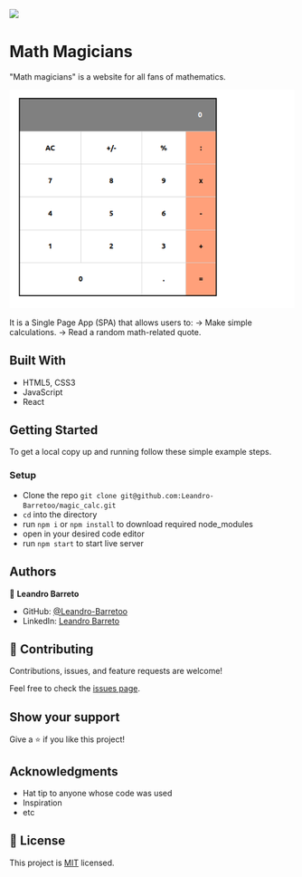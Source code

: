 ![](https://img.shields.io/badge/Microverse-blueviolet)

# Math Magicians

"Math magicians" is a website for all fans of mathematics.

![screenshot](./assets/calcphoto.png)

It is a Single Page App (SPA) that allows users to:
    -> Make simple calculations.
    -> Read a random math-related quote.

## Built With

- HTML5, CSS3
- JavaScript
- React

## Getting Started

To get a local copy up and running follow these simple example steps.

### Setup

- Clone the repo `git clone git@github.com:Leandro-Barretoo/magic_calc.git`
- `cd` into the directory
- run `npm i` or `npm install` to download required node_modules
- open in your desired code editor
- run `npm start` to start live server

## Authors

👤 **Leandro Barreto**

- GitHub: [@Leandro-Barretoo](https://github.com/Leandro-Barretoo)
- LinkedIn: [Leandro Barreto](https://linkedin.com/in/leandroobarreto/)

## 🤝 Contributing

Contributions, issues, and feature requests are welcome!

Feel free to check the [issues page](../../issues/).

## Show your support

Give a ⭐️ if you like this project!

## Acknowledgments

- Hat tip to anyone whose code was used
- Inspiration
- etc

## 📝 License

This project is [MIT](./MIT.md) licensed.